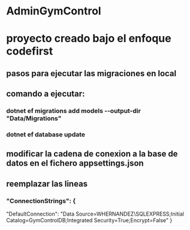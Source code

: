 # AdminGymControl

# proyecto creado bajo el enfoque codefirst

## pasos para ejecutar las migraciones en local
## comando a ejecutar:
### dotnet ef migrations add models --output-dir "Data/Migrations"
### dotnet ef database update

## modificar la cadena de conexion a la base de datos en el fichero appsettings.json
## reemplazar las lineas
### "ConnectionStrings": {
  "DefaultConnection": "Data Source=WHERNANDEZ\\SQLEXPRESS;Initial Catalog=GymControlDB;Integrated Security=True;Encrypt=False"
}
